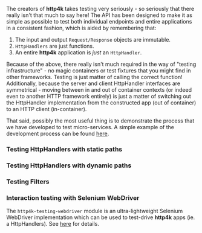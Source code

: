 The creators of **http4k** takes testing very seriously - so seriously that there really isn't that much to say here! 
The API has been designed to make it as simple as possible to test both individual endpoints and entire applications in a consistent fashion, which is aided by remembering that:

1. The input and output `Request/Response` objects are immutable.
1. `HttpHandlers` are just functions.
1. An entire **http4k** application is *just* an `HttpHandler`.

Because of the above, there really isn't much required in the way of "testing infrastructure" - no magic containers or test fixtures that you might find in other frameworks. 
Testing is just matter of calling the correct function! Additionally, because the server and client HttpHandler interfaces are symmetrical - moving between in and out of container contexts 
(or indeed even to another HTTP framework entirely) is just a matter of switching out the HttpHandler implementation from the constructed app (out of container) to an HTTP client (in-container).

That said, possibly the most useful thing is to demonstrate the process that we have developed to test micro-services. A simple example of the development process can be found 
[here](/guide/example).

### Testing HttpHandlers with static paths
<script src="http://gist-it.appspot.com/https://github.com/http4k/http4k/blob/master/src/docs/guide/testing/DynamicPathTest.kt"></script>

### Testing HttpHandlers with dynamic paths
<script src="http://gist-it.appspot.com/https://github.com/http4k/http4k/blob/master/src/docs/guide/testing/StaticPathTest.kt"></script>

### Testing Filters
<script src="http://gist-it.appspot.com/https://github.com/http4k/http4k/blob/master/src/docs/guide/testing/FilterTest.kt"></script>

### Interaction testing with Selenium WebDriver
The `http4k-testing-webdriver` module is an ultra-lightweight Selenium WebDriver implementation which can be used to test-drive **http4k** apps (ie. a HttpHandlers). See [here](/guide/modules/webdriver) for details.
